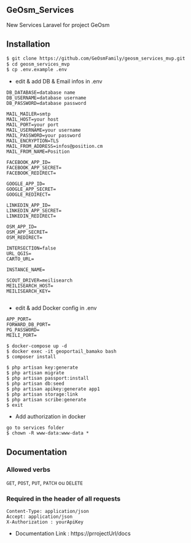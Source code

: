 ## GeOsm_Services

New Services Laravel for project GeOsm

## Installation

```sh
$ git clone https://github.com/GeOsmFamily/geosm_services_mvp.git
$ cd geosm_services_mvp
$ cp .env.example .env
```

-   edit & add DB & Email infos in .env

```
DB_DATABASE=database name
DB_USERNAME=database username
DB_PASSWORD=database password

MAIL_MAILER=smtp
MAIL_HOST=your host
MAIL_PORT=your port
MAIL_USERNAME=your username
MAIL_PASSWORD=your password
MAIL_ENCRYPTION=TLS
MAIL_FROM_ADDRESS=infos@position.cm
MAIL_FROM_NAME=Position

FACEBOOK_APP_ID=
FACEBOOK_APP_SECRET=
FACEBOOK_REDIRECT=

GOOGLE_APP_ID=
GOOGLE_APP_SECRET=
GOOGLE_REDIRECT=

LINKEDIN_APP_ID=
LINKEDIN_APP_SECRET=
LINKEDIN_REDIRECT=

OSM_APP_ID=
OSM_APP_SECRET=
OSM_REDIRECT=

INTERSECTION=false
URL_QGIS=
CARTO_URL=

INSTANCE_NAME=

SCOUT_DRIVER=meilisearch
MEILISEARCH_HOST=
MEILISEARCH_KEY=


```

-   edit & add Docker config in .env

```
APP_PORT=
FORWARD_DB_PORT=
PG_PASSWORD=
MEILI_PORT=
```

```
$ docker-compose up -d
$ docker exec -it geoportail_bamako bash
$ composer install
```

```
$ php artisan key:generate
$ php artisan migrate
$ php artisan passport:install
$ php artisan db:seed
$ php artisan apikey:generate app1
$ php artisan storage:link
$ php artisan scribe:generate
$ exit
```

-   Add authorization in docker

```
go to services folder
$ chown -R www-data:www-data *
```

## Documentation

### Allowed verbs

`GET`, `POST`, `PUT`, `PATCH` ou `DELETE`

### Required in the header of all requests

```
Content-Type: application/json
Accept: application/json
X-Authorization : yourApiKey
```

-   Documentation Link : https://prrojectUrl/docs
